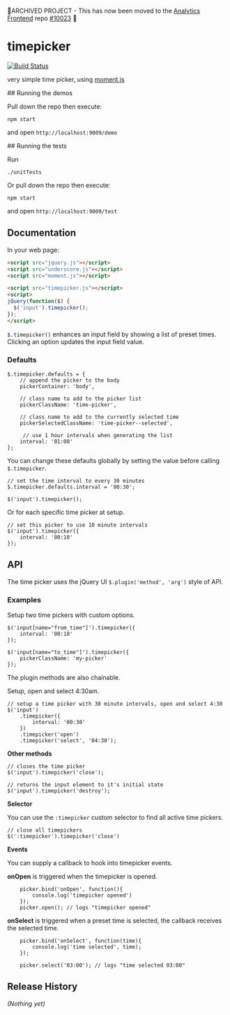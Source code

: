 🚨ARCHIVED PROJECT - This has now been moved to the [Analytics Frontend](https://github.com/BrandwatchLtd/frontend) repo [#10023](https://github.com/BrandwatchLtd/frontend/pull/10464) 🚨

timepicker
==========

[![Build Status](https://travis-ci.org/BrandwatchLtd/timepicker.svg?branch=master)](https://travis-ci.org/BrandwatchLtd/timepicker)

very simple time picker, using [moment.js](http://momentjs.com/)

## Running the demos

Pull down the repo then execute:

    npm start

and open `http://localhost:9009/demo`

## Running the tests

Run

    ./unitTests

Or pull down the repo then execute:

    npm start

and open `http://localhost:9009/test`

## Documentation

In your web page:

```html
<script src="jquery.js"></script>
<script src="underscore.js"></script>
<script src="moment.js"></script>

<script src="timepicker.js"></script>
<script>
jQuery(function($) {
  $('input').timepicker();
});
</script>
```

`$.timepicker()` enhances an input field by showing a list of preset times. Clicking an option updates the input field value.

### Defaults

```
$.timepicker.defaults = {
    // append the picker to the body
    pickerContainer: 'body',

    // class name to add to the picker list
    pickerClassName: 'time-picker',

    // class name to add to the currently selected time
    pickerSelectedClassName: 'time-picker--selected',

     // use 1 hour intervals when generating the list
    interval: '01:00'
};
```
You can change these defaults globally by setting the value before calling ```$.timepicker```.

```
// set the time interval to every 30 minutes
$.timepicker.defaults.interval = '00:30';

$('input').timepicker();
```

Or for each specific time picker at setup.

```
// set this picker to use 10 minute intervals
$('input').timepicker({
    interval: '00:10'
});
```

## API

The time picker uses the jQuery UI ```$.plugin('method', 'arg')``` style of API.

### Examples
Setup two time pickers with custom options.

```
$('input[name="from_time"]').timepicker({
    interval: '00:10'
});

$('input[name="to_time"]').timepicker({
    pickerClassName: 'my-picker'
});
```
The plugin methods are also chainable.

Setup, open and select 4:30am.

```
// setup a time picker with 30 minute intervals, open and select 4:30
$('input')
    .timepicker({
        interval: '00:30'
    })
    .timepicker('open')
    .timepicker('select', '04:30');
```

__Other methods__

```
// closes the time picker
$('input').timepicker('close');

// returns the input element to it's initial state
$('input').timepicker('destroy');
```

__Selector__

You can use the `:timepicker` custom selector to find all active time pickers.

```
// close all timepickers
$(':timepicker').timepicker('close')
```


__Events__

You can supply a callback to hook into timepicker events.

**onOpen** is triggered when the timepicker is opened.

```
    picker.bind('onOpen', function(){
        console.log('timepicker opened')
    });
    picker.open(); // logs "timepicker opened"
```

**onSelect** is triggered when a preset time is selected, the callback receives the selected time.

```
    picker.bind('onSelect', function(time){
        console.log('time selected', time);
    });

    picker.select('03:00'); // logs "time selected 03:00"
```

## Release History
_(Nothing yet)_
